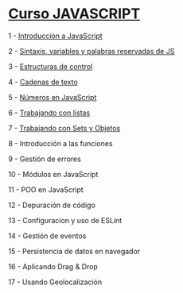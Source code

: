 # [Curso JAVASCRIPT](https://campus.open-bootcamp.com/cursos/15)

1 - [Introducción a JavaScript](https://github.com/Vistopro/openbootcamp/tree/main/JAVASCRIPT/tema1)

2 - [Sintaxis, variables y palabras reservadas de JS](https://github.com/Vistopro/openbootcamp/tree/main/JAVASCRIPT/tema2)

3 - [Estructuras de control](https://github.com/Vistopro/openbootcamp/tree/main/JAVASCRIPT/tema3)

4 - [Cadenas de texto](https://github.com/Vistopro/openbootcamp/tree/main/JAVASCRIPT/tema4)

5 - [Números en JavaScript](https://github.com/Vistopro/openbootcamp/tree/main/JAVASCRIPT/tema5)

6 - [Trabajando con listas](https://github.com/Vistopro/openbootcamp/tree/main/JAVASCRIPT/tema6)

7 - [Trabajando con Sets y Objetos](https://github.com/Vistopro/openbootcamp/tree/main/JAVASCRIPT/tema7)

8 - Introducción a las funciones

9 - Gestión de errores

10 - Módulos en JavaScript

11 - POO en JavaScript

12 - Depuración de código

13 - Configuracion y uso de ESLint

14 - Gestión de eventos

15 - Persistencia de datos en navegador

16 - Aplicando Drag & Drop

17 - Usando Geolocalización
